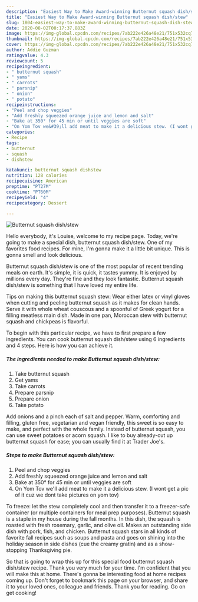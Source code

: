 ```yaml
---
description: "Easiest Way to Make Award-winning Butternut squash dish/stew"
title: "Easiest Way to Make Award-winning Butternut squash dish/stew"
slug: 1804-easiest-way-to-make-award-winning-butternut-squash-dish-stew
date: 2020-08-02T00:17:37.883Z
image: https://img-global.cpcdn.com/recipes/7ab222e426a48e21/751x532cq70/butternut-squash-dishstew-recipe-main-photo.jpg
thumbnail: https://img-global.cpcdn.com/recipes/7ab222e426a48e21/751x532cq70/butternut-squash-dishstew-recipe-main-photo.jpg
cover: https://img-global.cpcdn.com/recipes/7ab222e426a48e21/751x532cq70/butternut-squash-dishstew-recipe-main-photo.jpg
author: Addie Guzman
ratingvalue: 4.3
reviewcount: 5
recipeingredient:
- " butternut squash"
- " yams"
- " carrots"
- " parsnip"
- " onion"
- " potato"
recipeinstructions:
- "Peel and chop veggies"
- "Add freshly squeezed orange juice and lemon and salt"
- "Bake at 350° for 45 min or until veggies are soft"
- "On Yom Tov we&#39;ll add meat to make it a delicious stew. (I wont get a pic of it cuz we dont take pictures on yom tov)"
categories:
- Recipe
tags:
- butternut
- squash
- dishstew

katakunci: butternut squash dishstew 
nutrition: 128 calories
recipecuisine: American
preptime: "PT27M"
cooktime: "PT60M"
recipeyield: "4"
recipecategory: Dessert

---
```



![Butternut squash dish/stew](https://img-global.cpcdn.com/recipes/7ab222e426a48e21/751x532cq70/butternut-squash-dishstew-recipe-main-photo.jpg)

Hello everybody, it's Louise, welcome to my recipe page. Today, we're going to make a special dish, butternut squash dish/stew. One of my favorites food recipes. For mine, I'm gonna make it a little bit unique. This is gonna smell and look delicious.

Butternut squash dish/stew is one of the most popular of recent trending meals on earth. It's simple, it is quick, it tastes yummy. It is enjoyed by millions every day. They're fine and they look fantastic. Butternut squash dish/stew is something that I have loved my entire life.

Tips on making this butternut squash stew: Wear either latex or vinyl gloves when cutting and peeling butternut squash as it makes for clean hands. Serve it with whole wheat couscous and a spoonful of Greek yogurt for a filling meatless main dish. Made in one pan, Moroccan stew with butternut squash and chickpeas is flavorful.


To begin with this particular recipe, we have to first prepare a few ingredients. You can cook butternut squash dish/stew using 6 ingredients and 4 steps. Here is how you can achieve it.

<!--inarticleads1-->

##### The ingredients needed to make Butternut squash dish/stew:

1. Take  butternut squash
1. Get  yams
1. Take  carrots
1. Prepare  parsnip
1. Prepare  onion
1. Take  potato


Add onions and a pinch each of salt and pepper. Warm, comforting and filling, gluten free, vegetarian and vegan friendly, this sweet is so easy to make, and perfect with the whole family. Instead of butternut squash, you can use sweet potatoes or acorn squash. I like to buy already-cut up butternut squash for ease; you can usually find it at Trader Joe&#39;s. 

<!--inarticleads2-->

##### Steps to make Butternut squash dish/stew:

1. Peel and chop veggies
1. Add freshly squeezed orange juice and lemon and salt
1. Bake at 350° for 45 min or until veggies are soft
1. On Yom Tov we&#39;ll add meat to make it a delicious stew. (I wont get a pic of it cuz we dont take pictures on yom tov)


To freeze: let the stew completely cool and then transfer it to a freezer-safe container (or multiple containers for meal prep purposes). Butternut squash is a staple in my house during the fall months. In this dish, the squash is roasted with fresh rosemary, garlic, and olive oil. Makes an outstanding side dish with pork, fish, and chicken. Butternut squash stars in all kinds of favorite fall recipes such as soups and pasta and goes on shining into the holiday season in side dishes (cue the creamy gratin) and as a show-stopping Thanksgiving pie. 

So that is going to wrap this up for this special food butternut squash dish/stew recipe. Thank you very much for your time. I'm confident that you will make this at home. There's gonna be interesting food at home recipes coming up. Don't forget to bookmark this page on your browser, and share it to your loved ones, colleague and friends. Thank you for reading. Go on get cooking!
